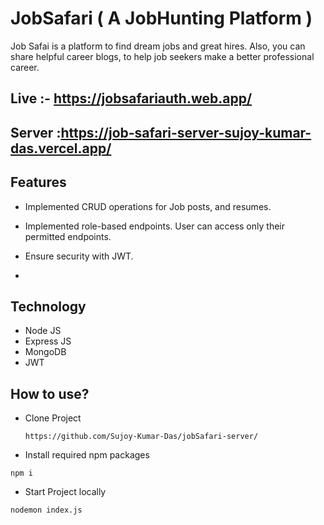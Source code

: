# JobSafari ( A JobHunting Platform )

<p>Job Safai is a platform to find dream jobs and great hires. Also, you can share helpful career blogs, to help job seekers
make a better professional career.</p>

## Live :- https://jobsafariauth.web.app/

## Server :https://job-safari-server-sujoy-kumar-das.vercel.app/

## Features

- Implemented CRUD operations for Job posts, and resumes.
- Implemented role-based endpoints. User can access only their permitted endpoints.
- Ensure security with JWT.

-  
## Technology
- Node JS
- Express JS
- MongoDB
- JWT

## How to use?

- Clone Project
  ```
  https://github.com/Sujoy-Kumar-Das/jobSafari-server/
  ```
- Install required npm packages

```
npm i

```

- Start Project locally

```
nodemon index.js

```
